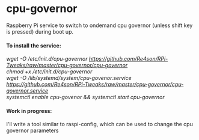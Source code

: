 # cpu-governor

Raspberry Pi service to switch to ondemand cpu governor (unless shift key is pressed) during boot up.  

#### To install the service:  

*wget -O /etc/init.d/cpu-governor https://github.com/Re4son/RPi-Tweaks/raw/master/cpu-governor/cpu-governor*  
*chmod +x /etc/init.d/cpu-governor*  
*wget -O /lib/systemd/system/cpu-govenor.service https://github.com/Re4son/RPi-Tweaks/raw/master/cpu-governor/cpu-governor.service*  
*systemctl enable cpu-govenor && systemctl start cpu-governor*  

#### Work in progress:  

I'll write a tool similar to raspi-config, which can be used to change the cpu governor parameters  
